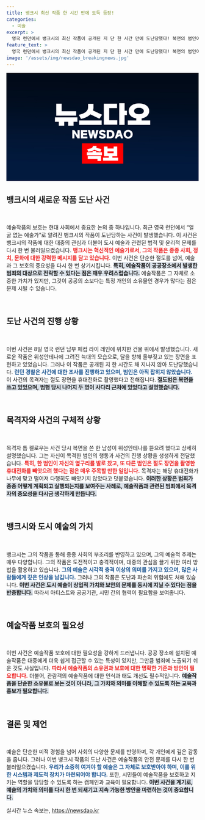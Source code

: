 ```yaml
---
title: 뱅크시 최신 작품 한 시간 만에 도둑 등장!
categories:
  - 미술
excerpt: >
  영국 런던에서 뱅크시의 최신 작품이 공개된 지 단 한 시간 만에 도난당했다! 복면의 범인이 위성안테나를 뜯는 순간, 목격자의 휴대전화에 사건이 담겼다. 과연 범인은 잡힐 것인가?
feature_text: >
  영국 런던에서 뱅크시의 최신 작품이 공개된 지 단 한 시간 만에 도난당했다! 복면의 범인이 위성안테나를 뜯는 순간, 목격자의 휴대전화에 사건이 담겼다. 과연 범인은 잡힐 것인가?
image: '/assets/img/newsdao_breakingnews.jpg'
---
```


<p><img src="/assets/img/newsdao_breakingnews.jpg" alt="pcversion 속보" /></p>

<h2 data-ke-size="size26">뱅크시의 새로운 작품 도난 사건</h2>

<p data-ke-size="size16">&nbsp;</p>

<p data-ke-size="size16">예술작품의 보호는 현대 사회에서 중요한 논의 중 하나입니다. 최근 영국 런던에서 “얼굴 없는 예술가”로 알려진 뱅크시의 작품이 도난당하는 사건이 발생했습니다. 이 사건은 뱅크시의 작품에 대한 대중의 관심과 더불어 도시 예술과 관련된 법적 및 윤리적 문제를 다시 한 번 불러일으켰습니다. <b><span style="color: #ee2323;">뱅크시는 혁신적인 예술가로서, 그의 작품은 종종 사회, 정치, 문화에 대한 강력한 메시지를 담고 있습니다.</span></b> 이번 사건은 단순한 절도를 넘어, 예술과 그 보호의 중요성을 다시 한 번 상기시킵니다. <b><span style="background-color: #21538527;">특히, 예술작품이 공공장소에서 발생한 범죄의 대상으로 전락할 수 있다는 점은 매우 우려스럽습니다.</span></b> 예술작품은 그 자체로 소중한 가치가 있지만, 그것이 공공의 소보다는 특정 개인의 소유물인 경우가 많다는 점은 문제 시될 수 있습니다.</p>

<p data-ke-size="size16">&nbsp;</p>

<h2 data-ke-size="size26">도난 사건의 진행 상황</h2>

<p data-ke-size="size16">&nbsp;</p>

<p data-ke-size="size16">이번 사건은 8일 영국 런던 남부 페컴 라이 레인에 위치한 건물 위에서 발생했습니다. 새로운 작품은 위성안테나에 그려진 늑대의 모습으로, 달을 향해 울부짖고 있는 장면을 표현하고 있었습니다. 그러나 이 작품은 공개된 지 한 시간도 채 지나지 않아 도난당했습니다. <b><span style="color: #1a5490;">런던 경찰은 사건에 대한 조사를 진행하고 있으며, 범인은 아직 잡히지 않았습니다.</span></b> 이 사건의 목격자는 절도 장면을 휴대전화로 촬영했다고 전해집니다. <b><span style="background-color: #21538527;">절도범은 복면을 쓰고 있었으며, 범행 당시 나머지 두 명이 사다리 근처에 있었다고 설명했습니다.</span></b></p>

<p data-ke-size="size16">&nbsp;</p>

<h2 data-ke-size="size26">목격자와 사건의 구체적 상황</h2>

<p data-ke-size="size16">&nbsp;</p>

<p data-ke-size="size16">목격자 톰 켈로우는 사건 당시 복면을 쓴 한 남성이 위성안테나를 뜯으려 했다고 상세히 설명했습니다. 그는 자신이 목격한 범인의 행동과 사건의 진행 상황을 생생하게 전달했습니다. <b><span style="color: #ee2323;">특히, 한 범인이 자신의 옆구리를 발로 찼고, 또 다른 범인은 절도 장면을 촬영한 휴대전화를 빼앗으려 했다는 점은 매우 주목할 만한 일입니다.</span></b> 목격자는 해당 휴대전화가 나무에 맞고 떨어져 다행히도 빼앗기지 않았다고 덧붙였습니다. <b><span style="background-color: #21538527;">이러한 상황은 범죄가 종종 어떻게 계획되고 실행되는지를 보여주는 사례로, 예술작품과 관련된 범죄에서 목격자의 중요성을 다시금 생각하게 만듭니다.</span></b></p>

<p data-ke-size="size16">&nbsp;</p>

<h2 data-ke-size="size26">뱅크시와 도시 예술의 가치</h2>

<p data-ke-size="size16">&nbsp;</p>

<p data-ke-size="size16">뱅크시는 그의 작품을 통해 종종 사회의 부조리를 반영하고 있으며, 그의 예술적 주제는 매우 다양합니다. 그의 작품은 도전적이고 충격적이며, 대중의 관심을 끌기 위한 여러 방법을 활용하고 있습니다. <b><span style="color: #1a5490;">그의 예술은 시각적 충격 이상의 의미를 가지고 있으며, 많은 사람들에게 깊은 인상을 남깁니다.</span></b> 그러나 그의 작품은 도난과 파손의 위험에도 처해 있습니다. <b><span style="background-color: #21538527;">이번 사건은 도시 예술이 상업적 가치와 보안의 문제를 동시에 지닐 수 있다는 점을 반증합니다.</span></b> 따라서 아티스트와 공공기관, 시민 간의 협력이 필요함을 보여줍니다.</p>

<p data-ke-size="size16">&nbsp;</p>

<h2 data-ke-size="size26">예술작품 보호의 필요성</h2>

<p data-ke-size="size16">&nbsp;</p>

<p data-ke-size="size16">이번 사건은 예술작품 보호에 대한 필요성을 강하게 드러냅니다. 공공 장소에 설치된 예술작품은 대중에게 더욱 쉽게 접근할 수 있는 특성이 있지만, 그만큼 범죄에 노출되기 쉬운 것도 사실입니다. <b><span style="color: #ee2323;">따라서 예술작품의 소유권과 보호에 대한 명확한 기준과 방안이 필요합니다.</span></b> 더불어, 관람객의 예술작품에 대한 인식과 태도 개선도 필수적입니다. <b><span style="background-color: #21538527;">예술작품을 단순한 소유물로 보는 것이 아니라, 그 가치와 의미를 이해할 수 있도록 하는 교육과 홍보가 필요합니다.</span></b></p>

<p data-ke-size="size16">&nbsp;</p>

<h2 data-ke-size="size26">결론 및 제언</h2>

<p data-ke-size="size16">&nbsp;</p>

<p data-ke-size="size16">예술은 단순한 미적 경험을 넘어 사회의 다양한 문제를 반영하며, 각 개인에게 깊은 감동을 줍니다. 그러나 이번 뱅크시 작품의 도난 사건은 예술작품의 안전 문제를 다시 한 번 불러일으켰습니다. <b><span style="color: #1a5490;">우리가 소중히 여겨야 할 예술은 그 자체로 보호받아야 하며, 이를 위한 시스템과 제도적 장치가 마련되어야 합니다.</span></b> 또한, 시민들이 예술작품을 보호하고 지키는 역할을 담당할 수 있도록 하는 캠페인과 교육이 필요합니다. <b><span style="background-color: #21538527;">이번 사건을 계기로, 예술의 가치와 의미를 다시 한 번 되새기고 지속 가능한 방안을 마련하는 것이 중요합니다.</span></b></p>
실시간 뉴스 속보는, <a href="https://newsdao.kr" rel="dofollow">https://newsdao.kr</a>


